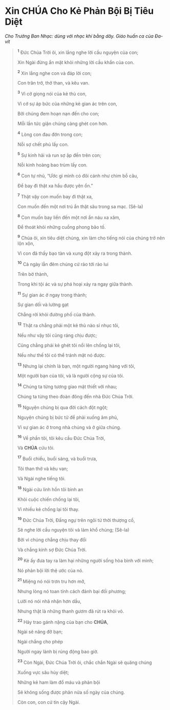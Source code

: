 # Xin **CHÚA** Cho Kẻ Phản Bội Bị Tiêu Diệt
*Cho Trưởng Ban Nhạc: dùng với nhạc khí bằng dây. Giáo huấn ca của Đa-vít*

> <sup><b>1</b></sup> Đức Chúa Trời ôi, xin lắng nghe lời cầu nguyện của con;
>
> Xin Ngài đừng ẩn mặt khỏi những lời cầu khẩn của con.
>
> <sup><b>2</b></sup> Xin lắng nghe con và đáp lời con;
>
> Con trăn trở, thở than, và kêu van.
>
> <sup><b>3</b></sup> Vì cớ giọng nói của kẻ thù con,
>
> Vì cớ sự áp bức của những kẻ gian ác trên con,
>
> Bởi chúng đem hoạn nạn đến cho con;
>
> Mỗi lần tức giận chúng càng ghét con hơn.
>
> <sup><b>4</b></sup> Lòng con đau đớn trong con;
>
> Nỗi sợ chết phủ lấy con.
>
> <sup><b>5</b></sup> Sự kinh hãi và run sợ ập đến trên con;
>
> Nỗi kinh hoàng bao trùm lấy con.
>
> <sup><b>6</b></sup> Con tự nhủ, “Ước gì mình có đôi cánh như chim bồ câu,
>
> Để bay đi thật xa hầu được yên ổn.”
>
> <sup><b>7</b></sup> Thật vậy con muốn bay đi thật xa,
>
> Con muốn đến một nơi trú ẩn thật sâu trong sa mạc. (Sê-la)
>
> <sup><b>8</b></sup> Con muốn bay liền đến một nơi ẩn náu xa xăm,
>
> Để thoát khỏi những cuồng phong bão tố.
>
> <sup><b>9</b></sup> Chúa ôi, xin tiêu diệt chúng, xin làm cho tiếng nói của chúng trở nên lộn xộn,
>
> Vì con đã thấy bạo tàn và xung đột xảy ra trong thành.
>
> <sup><b>10</b></sup> Cả ngày lẫn đêm chúng cứ rảo tới rảo lui
>
> Trên bờ thành,
>
> Trong khi tội ác và sự phá hoại xảy ra ngay giữa thành.
>
> <sup><b>11</b></sup> Sự gian ác ở ngay trong thành;
>
> Sự gian dối và lường gạt
>
> Chẳng rời khỏi đường phố của thành.
>
> <sup><b>12</b></sup> Thật ra chẳng phải một kẻ thù nào sỉ nhục tôi,
>
> Nếu như vậy tôi cũng ráng chịu được;
>
> Cũng chẳng phải kẻ ghét tôi nổi lên chống lại tôi,
>
> Nếu như thế tôi có thể tránh mặt nó được.
>
> <sup><b>13</b></sup> Nhưng lại chính là bạn, một người ngang hàng với tôi,
>
> Một người bạn của tôi, và là người cộng sự của tôi.
>
> <sup><b>14</b></sup> Chúng ta từng tương giao mật thiết với nhau;
>
> Chúng ta từng theo đoàn đông đến nhà Đức Chúa Trời.
>
> <sup><b>15</b></sup> Nguyện chúng bị qua đời cách đột ngột;
>
> Nguyện chúng bị bức tử để phải xuống âm phủ,
>
> Vì sự gian ác ở trong nhà chúng và ở giữa chúng.
>
> <sup><b>16</b></sup> Về phần tôi, tôi kêu cầu Đức Chúa Trời,
>
> Và **CHÚA** cứu tôi.
>
> <sup><b>17</b></sup> Buổi chiều, buổi sáng, và buổi trưa,
>
> Tôi than thở và kêu van;
>
> Và Ngài nghe tiếng tôi.
>
> <sup><b>18</b></sup> Ngài cứu linh hồn tôi bình an
>
> Khỏi cuộc chiến chống lại tôi,
>
> Vì nhiều kẻ chống lại tôi thay.
>
> <sup><b>19</b></sup> Đức Chúa Trời, Đấng ngự trên ngôi từ thời thượng cổ,
>
> Sẽ nghe lời cầu nguyện tôi và làm khổ chúng; (Sê-la)
>
> Bởi vì chúng chẳng chịu thay đổi
>
> Và chẳng kính sợ Đức Chúa Trời.
>
> <sup><b>20</b></sup> Kẻ ấy đưa tay ra làm hại những người sống hòa bình với mình;
>
> Nó phản bội lời thệ ước của nó.
>
> <sup><b>21</b></sup> Miệng nó nói trơn tru hơn mỡ,
>
> Nhưng lòng nó toan tính cách đánh bại đối phương;
>
> Lưỡi nó nói nhã nhặn hơn dầu,
>
> Nhưng thật là những thanh gươm đã rút ra khỏi vỏ.
>
> <sup><b>22</b></sup> Hãy trao gánh nặng của bạn cho **CHÚA**,
>
> Ngài sẽ nâng đỡ bạn;
>
> Ngài chẳng cho phép
>
> Người ngay lành bị rúng động bao giờ.
>
> <sup><b>23</b></sup> Còn Ngài, Đức Chúa Trời ôi, chắc chắn Ngài sẽ quăng chúng
>
> Xuống vực sâu hủy diệt;
>
> Những kẻ ham làm đổ máu và phản bội
>
> Sẽ không sống được phân nửa số ngày của chúng.
>
> Còn con, con cứ tin cậy Ngài.